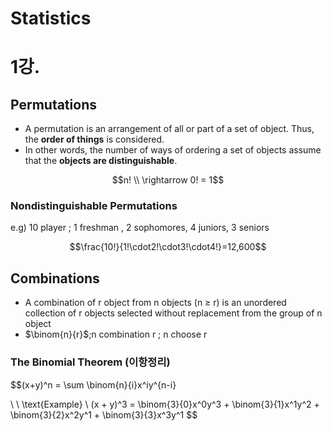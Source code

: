 # Statistics

# 1강.

## Permutations

- A permutation is an arrangement of all or part of a set of object. Thus, the **order of things** is considered.
- In other words, the number of ways of ordering a set of objects assume that the **objects are distinguishable**.

$$n! \\ \rightarrow 0! = 1$$

### Nondistinguishable Permutations

e.g) 10 player ; 1 freshman , 2 sophomores, 4 juniors, 3 seniors

$$\frac{10!}{1!\cdot2!\cdot3!\cdot4!}=12,600$$

## Combinations

- A combination of r object from n objects (n ≥ r) is  an unordered collection of r objects selected without replacement from the group of n object
- $\binom{n}{r}$;n combination r ; n choose r

### The Binomial Theorem (이항정리)

$$(x+y)^n = \sum \binom{n}{i}x^iy^{n-i}

\\ \\
\text{Example}
\\
(x + y)^3 = \binom{3}{0}x^0y^3 + \binom{3}{1}x^1y^2 + \binom{3}{2}x^2y^1 + \binom{3}{3}x^3y^1 $$